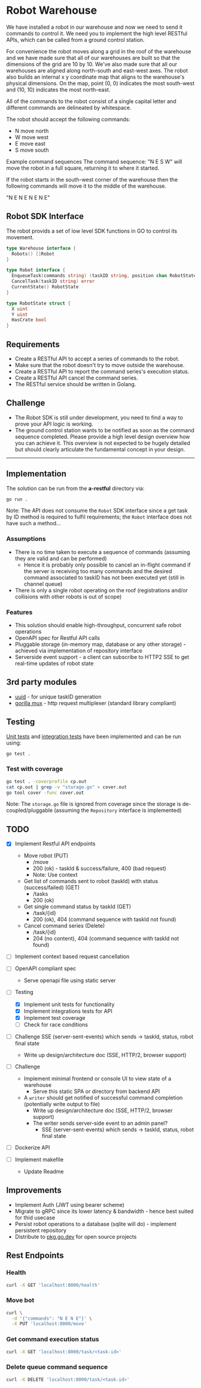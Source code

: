 # Robot Warehouse

We have installed a robot in our warehouse and now we need to send it commands to control it. We need you to implement the high level RESTful APIs, which can be called from a ground control station.

For convenience the robot moves along a grid in the roof of the warehouse and we have made sure that all of our warehouses are built so that the dimensions of the grid are 10 by 10. We've also made sure that all our warehouses are aligned along north-south and east-west axes. The robot also builds an internal x y coordinate map that aligns to the warehouse's physical dimensions. On the map, point (0, 0) indicates the most south-west and (10, 10) indicates the most north-east.

All of the commands to the robot consist of a single capital letter and different commands are delineated by whitespace.

The robot should accept the following commands:

- N move north
- W move west
- E move east
- S move south

Example command sequences
The command sequence: "N E S W" will move the robot in a full square, returning it to where it started.

If the robot starts in the south-west corner of the warehouse then the following commands will move it to the middle of the warehouse.

"N E N E N E N E"

## Robot SDK Interface

The robot provids a set of low level SDK functions in GO to control its movement.

```go
type Warehouse interface {
  Robots() []Robot
}

type Robot interface {
  EnqueueTask(commands string) (taskID string, position chan RobotState, err chan error) 
  CancelTask(taskID string) error
  CurrentState() RobotState
}

type RobotState struct {
  X uint
  Y uint
  HasCrate bool
}
```

## Requirements

- Create a RESTful API to accept a series of commands to the robot.
- Make sure that the robot doesn't try to move outside the warehouse.
- Create a RESTful API to report the command series's execution status.
- Create a RESTful API cancel the command series.
- The RESTful service should be written in Golang.

## Challenge

- The Robot SDK is still under development, you need to find a way to prove your API logic is working.
- The ground control station wants to be notified as soon as the command sequence completed. Please provide a high level design overview how you can achieve it. This overview is not expected to be hugely detailed but should clearly articulate the fundamental concept in your design.

---

## Implementation

The solution can be run from the __a-restful__ directory via:

```sh
go run .
```

Note: The API does not consume the `Robot` SDK interface since a get task by ID method is required to fulfil requirements; the `Robot` interface does not have such a method...

### Assumptions

- There is no time taken to execute a sequence of commands (assuming they are valid and  can be performed)
  - Hence it is probably only possible to cancel an in-flight command if the server is receiving too many commands and the desired command associated to taskID has not been executed yet (still in channel queue)
- There is only a single robot operating on the roof (registrations and/or collisions with  other robots is out of scope)

### Features

- This solution should enable high-throughput, concurrent safe robot operations
- OpenAPI spec for Restful API calls
- Pluggable storage (in-memory map, database or any other storage) - achieved via implementation of repository interface
- Serverside event support - a client can subscribe to HTTP2 SSE to get real-time updates of robot state

## 3rd party modules

- [uuid](github.com/satori/go.uuid) - for unique taskID generation
- [gorilla mux](github.com/gorilla/mux) - http request multiplexer (standard library compliant)

## Testing

[Unit tests](./models_test.go) and [integration tests](./api_test.go) have been implemented and can be run using:

```sh
go test .
```

### Test with coverage

```sh
go test . -coverprofile cp.out
cat cp.out | grep -v "storage.go" > cover.out
go tool cover -func cover.out
```

Note: The `storage.go` file is ignored from coverage since the storage is de-coupled/pluggable (assuming the `Repository` interface is implemented)

## TODO

- [x] Implement Restful API endpoints
  - Move robot (PUT)
    - /move
    - 200 (ok) - taskId & success/failure, 400 (bad request)
    - Note: Use context
  - Get list of commands sent to robot (taskId) with status (success/failed) (GET)
    - /tasks
    - 200 (ok)
  - Get single command status by taskId (GET)
    - /task/{id}
    - 200 (ok), 404 (command sequence with taskId not found)
  - Cancel command series (Delete)
    - /task/{id}
    - 204 (no content), 404 (command sequence with taskId not found)
- [ ] Implement context based request cancellation

- [ ] OpenAPI compliant spec
  - Serve openapi file using static server

- [ ] Testing
  - [x] Implement unit tests for functionality
  - [x] Implement integrations tests for API
  - [x] Implement test coverage
  - [ ] Check for race conditions

- [ ] Challenge SSE (server-sent-events) which sends -> taskId, status, robot final state
  - Write up design/architecture doc (SSE, HTTP/2, browser support)

- [ ] Challenge
  - Implement minimal frontend or console UI to view state of a warehouse
    - Serve this static SPA or directory from backend API
  - A `writer` should get notified of successful command completion (potentially write output to file)
    - Write up design/architecture doc (SSE, HTTP/2, browser support)
    - The writer sends server-side event to an admin panel?
      - SSE (server-sent-events) which sends -> taskId, status, robot final state

- [ ] Dockerize API
- [ ] Implement makefile
  - Update Readme

## Improvements

- Implement Auth (JWT using bearer scheme)
- Migrate to gRPC since its lower latency & bandwidth - hence best suited for thid usecase
- Persist robot operations to a database (sqlite will do) - implement persistent repository
- Distribute to [pkg.go.dev](https://pkg.go.dev/) for open source projects

## Rest Endpoints

### Health

```sh
curl -X GET 'localhost:8000/health'
```

### Move bot

```sh
curl \
  -d '{"commands": "N E N E"}' \
  -X PUT 'localhost:8000/move'
```

### Get command execution status

```sh
curl -X GET 'localhost:8000/task/<task-id>'
```

### Delete queue command sequence

```sh
curl -X DELETE 'localhost:8000/task/<task-id>'
```
